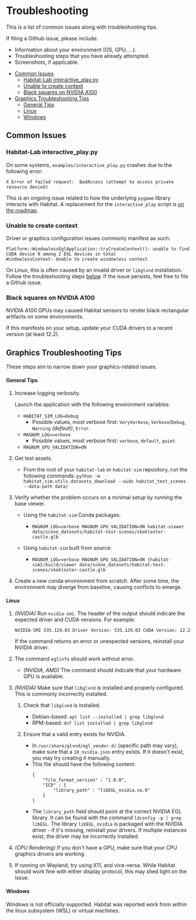 # Troubleshooting

This is a list of common issues along with troubleshooting tips.

If filing a Github issue, please include:
* Information about your environment (OS, GPU, ...).
* Troubleshooting steps that you have already attempted.
* Screenshots, if applicable.

- [Common Issues](#common-issues)
  - [Habitat-Lab interactive\_play.py](#habitat-lab-interactive_playpy)
  - [Unable to create context](#unable-to-create-context)
  - [Black squares on NVIDIA A100](#black-squares-on-nvidia-a100)
- [Graphics Troubleshooting Tips](#graphics-troubleshooting-tips)
    - [General Tips](#general-tips)
    - [Linux](#linux)
    - [Windows](#windows)


## Common Issues

### Habitat-Lab interactive_play.py

On some systems, `examples/interactive_play.py` crashes due to the following error:

```
X Error of failed request:  BadAccess (attempt to access private resource denied)
```

This is an ongoing issue related to how the underlying `pygame` library interacts with Habitat. A replacement for the `interactive_play` script is [on the roadmap](habitat-hitl/README.md).

### Unable to create context

Driver or graphics configuration issues commonly manifest as such:

```
Platform::WindowlessEglApplication::tryCreateContext(): unable to find CUDA device 0 among 2 EGL devices in total
WindowlessContext: Unable to create windowless context
```

On Linux, this is often caused by an invalid driver or `libglvnd` installation. Follow the troubleshooting steps [below](#troubleshooting-tips). If the issue persists, feel free to file a Github issue.

### Black squares on NVIDIA A100

NVIDIA A100 GPUs may caused Habitat sensors to render black rectangular artifacts on some environments.

If this manifests on your setup, update your CUDA drivers to a recent version (at least 12.2).

## Graphics Troubleshooting Tips

These steps aim to narrow down your graphics-related issues.

#### General Tips

1. Increase logging verbosity.

    Launch the application with the following environment variables:
    * `HABITAT_SIM_LOG=Debug`
      * Possible values, most verbose first: `VeryVerbose`, `Verbose`/`Debug`, `Warning` *(default)*, `Error`.
    * `MAGNUM_LOG=verbose`
      * Possible values, most verbose first: `verbose`, `default`, `quiet`.
    * `MAGNUM_GPU_VALIDATION=ON`

2. Get test assets.

    * From the root of your `habitat-lab` or `habitat-sim` repository, run the following commands: `python -m habitat_sim.utils.datasets_download --uids habitat_test_scenes --data-path data/`

3. Verify whether the problem occurs on a minimal setup by running the base viewer.

    * Using the `habitat-sim` Conda packages:
      * `MAGNUM_LOG=verbose MAGNUM_GPU_VALIDATION=ON habitat-viewer data/scene_datasets/habitat-test-scenes/skokloster-castle.glb`

    * Using `habitat-sim` built from source:
      * `MAGNUM_LOG=verbose MAGNUM_GPU_VALIDATION=ON {habitat-sim}/build/viewer data/scene_datasets/habitat-test-scenes/skokloster-castle.glb`

4. Create a new conda environment from scratch. After some time, the environment may diverge from baseline, causing conflicts to emerge.

#### Linux

1. *(NVIDIA)* Run `nvidia-smi`. The header of the output should indicate the expected driver and CUDA versions. For example:

    ```NVIDIA-SMI 535.129.03 Driver Version: 535.129.03 CUDA Version: 12.2```

    If the command returns an error or unexpected versions, reinstall your NVIDIA driver.

2. The command `eglinfo` should work without error.
    * *(NVIDIA, AMD)* The command should indicate that your hardware GPU is available.

3. *(NVIDIA)* Make sure that `libglvnd` is installed and properly configured. This is commonly incorrectly installed.
    1. Check that `libglvnd` is installed.
        * Debian-based: `apt list --installed | grep libglvnd`
        * RPM-based: `dnf list installed | grep libglvnd`

    2. Ensure that a valid entry exists for NVIDIA.
        * In `/usr/share/glvnd/egl_vendor.d/` (specific path may vary), make sure that a `10_nvidia.json` entry exists. If it doesn't exist, you may try creating it manually.
        * This file should have the following content:
            ```
            {
                "file_format_version" : "1.0.0",
                "ICD" : {
                    "library_path" : "libEGL_nvidia.so.0"
                }
            }
            ```
        * The `library_path` field should point at the correct NVIDIA EGL library. It can be found with the command `ldconfig -p | grep libEGL`. The library `libEGL_nvidia` is packaged with the NVIDIA driver - if it's missing, reinstall your drivers. If multiple instances exist, the driver may be incorrectly installed.
4. *(CPU Rendering)* If you don't have a GPU, make sure that your CPU graphics drivers are working.
5. If running on Wayland, try using X11, and vice-versa. While Habitat should work fine with either display protocol, this may shed light on the issue.

#### Windows

Windows is not officially supported. Habitat was reported work from within the linux subsystem (WSL) or virtual machines.

